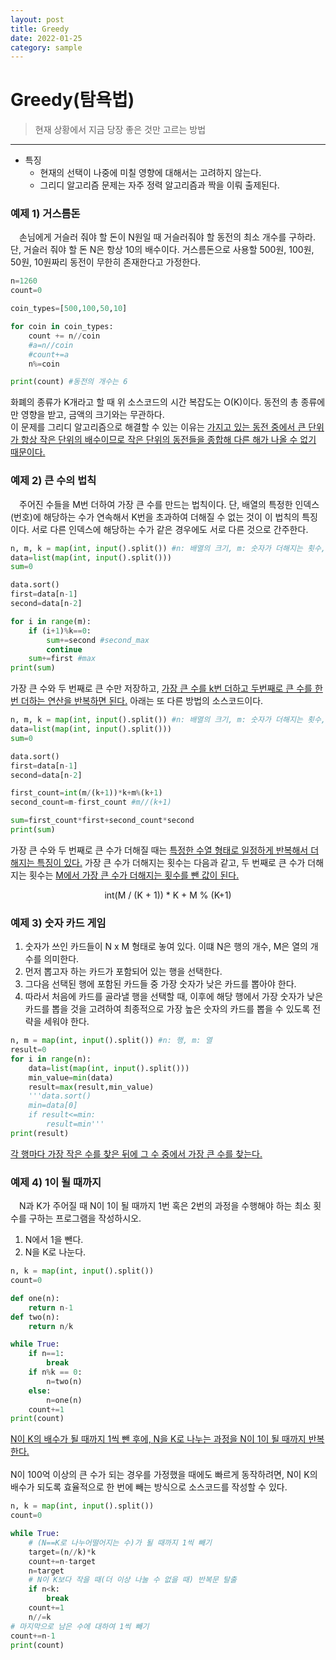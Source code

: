 ```yaml
---
layout: post
title: Greedy
date: 2022-01-25
category: sample
---
```

# Greedy(탐욕법)
> 현재 상황에서 지금 당장 좋은 것만 고르는 방법

---
+ 특징
	- 현재의 선택이 나중에 미칠 영향에 대해서는 고려하지 않는다.  
	- 그리디 알고리즘 문제는 자주 정력 알고리즘과 짝을 이뤄 출제된다.

### 예제 1) 거스름돈
 　손님에게 거슬러 줘야 할 돈이 N원일 때 거슬러줘야 할 동전의 최소 개수를 구하라. 단, 거슬러 줘야 할 돈 N은 항상 10의 배수이다. 거스름돈으로 사용할 500원, 100원, 50원, 10원짜리 동전이 무한히 존재한다고 가정한다.

```python
n=1260
count=0

coin_types=[500,100,50,10]

for coin in coin_types:
	count += n//coin
	#a=n//coin
	#count+=a
	n%=coin

print(count) #동전의 개수는 6
```
화폐의 종류가 K개라고 할 때 위 소스코드의 시간 복잡도는 O(K)이다. 동전의 총 종류에만 영향을 받고, 금액의 크기와는 무관하다.  
이 문제를 그리디 알고리즘으로 해결할 수 있는 이유는 <u>가지고 있는 동전 중에서 큰 단위가 항상 작은 단위의 배수이므로 작은 단위의 동전들을 종합해 다른 해가 나올 수 없기 때문이다.</u>  
### 예제 2) 큰 수의 법칙
　주어진 수들을 M번 더하여 가장 큰 수를 만드는 법칙이다. 단, 배열의 특정한 인덱스(번호)에 해당하는 수가 연속해서 K번을 초과하여 더해질 수 없는 것이 이 법칙의 특징이다. 서로 다른 인덱스에 해당하는 수가 같은 경우에도 서로 다른 것으로 간주한다.

```python
n, m, k = map(int, input().split()) #n: 배열의 크기, m: 숫자가 더해지는 횟수, k: 초과횟수
data=list(map(int, input().split()))
sum=0

data.sort()
first=data[n-1]
second=data[n-2]

for i in range(m):
    if (i+1)%k==0:
        sum+=second #second_max
        continue
    sum+=first #max
print(sum)
```
가장 큰 수와 두 번째로 큰 수만 저장하고, <u>가장 큰 수를 k번 더하고 두번째로 큰 수를 한 번 더하는 연산을 반복하면 된다.</u> 아래는 또 다른 방법의 소스코드이다.

```python
n, m, k = map(int, input().split()) #n: 배열의 크기, m: 숫자가 더해지는 횟수, k: 초과횟수
data=list(map(int, input().split()))
sum=0

data.sort()
first=data[n-1]
second=data[n-2]

first_count=int(m/(k+1))*k+m%(k+1)
second_count=m-first_count #m//(k+1)

sum=first_count*first+second_count*second
print(sum)
```
가장 큰 수와 두 번째로 큰 수가 더해질 때는 <u>특정한 수열 형태로 일정하게 반복해서 더해지는 특징이 있다.</u> 가장 큰 수가 더해지는 횟수는 다음과 같고, 두 번째로 큰 수가 더해지는 횟수는 <u>M에서 가장 큰 수가 더해지는 횟수를 뺀 값이 된다.</u>
<center>int(M / (K + 1)) * K + M % (K+1)</center>

### 예제 3) 숫자 카드 게임
1. 숫자가 쓰인 카드들이 N x M 형태로 놓여 있다. 이떄 N은 행의 개수, M은 열의 개수를 의미한다.
2. 먼저 뽑고자 하는 카드가 포함되어 있는 행을 선택한다.
3. 그다음 선택된 행에 포함된 카드들 중 가장 숫자가 낮은 카드를 뽑아야 한다.
4. 따라서 처음에 카드를 골라낼 행을 선택할 때, 이후에 해당 행에서 가장 숫자가 낮은 카드를 뽑을 것을 고려하여 최종적으로 가장 높은 숫자의 카드를 뽑을 수 있도록 전략을 세워야 한다.
```python
n, m = map(int, input().split()) #n: 행, m: 열
result=0
for i in range(n):
    data=list(map(int, input().split()))
    min_value=min(data)
    result=max(result,min_value)
    '''data.sort()
    min=data[0]
    if result<=min:
        result=min'''
print(result)
```
<u>각 행마다 가장 작은 수를 찾은 뒤에 그 수 중에서 가장 큰 수를 찾는다.</u>

### 예제 4) 1이 될 때까지
　N과 K가 주어질 때 N이 1이 될 때까지 1번 혹은 2번의 과정을 수행해야 하는 최소 횟수를 구하는 프로그램을 작성하시오.
1. N에서 1을 뺀다.
2. N을 K로 나눈다.

```python
n, k = map(int, input().split())
count=0

def one(n):
    return n-1
def two(n):
    return n/k

while True:
    if n==1:
        break
    if n%k == 0:
        n=two(n)
    else:
        n=one(n)
    count+=1
print(count)
```
<u>N이 K의 배수가 될 때까지 1씩 뺀 후에, N을 K로 나누는 과정을 N이 1이 될 때까지 반복한다.</u>
<br><br>
N이 100억 이상의 큰 수가 되는 경우를 가정했을 때에도 빠르게 동작하려면, N이 K의 배수가 되도록 효율적으로 한 번에 빼는 방식으로 소스코드를 작성할 수 있다.
```python
n, k = map(int, input().split())
count=0

while True:
    # (N==K로 나누어떨어지는 수)가 될 때까지 1씩 빼기
    target=(n//k)*k
    count+=n-target
    n=target
    # N이 K보다 작을 때(더 이상 나눌 수 없을 때) 반복문 탈출
    if n<k:
        break
    count+=1
    n//=k
# 마지막으로 남은 수에 대하여 1씩 빼기
count+=n-1
print(count)
```







